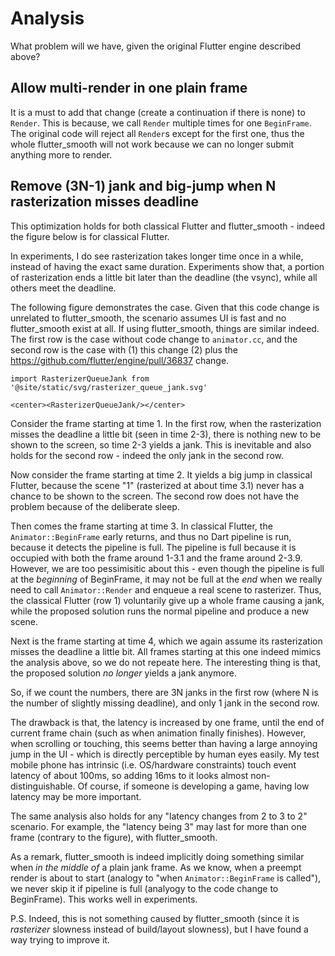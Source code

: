 # Analysis

What problem will we have, given the original Flutter engine described above?

## Allow multi-render in one plain frame

It is a must to add that change (create a continuation if there is none) to `Render`. This is because, we call `Render` multiple times for one `BeginFrame`. The original code will reject all `Render`s except for the first one, thus the whole flutter_smooth will not work because we can no longer submit anything more to render.

## Remove (3N-1) jank and big-jump when N rasterization misses deadline

<!-- see #6306 -->

This optimization holds for both classical Flutter and flutter_smooth - indeed the figure below is for classical Flutter.

In experiments, I do see rasterization takes longer time once in a while, instead of having the exact same duration. Experiments show that, a portion of rasterization ends a little bit later than the deadline (the vsync), while all others meet the deadline.

The following figure demonstrates the case. Given that this code change is unrelated to flutter_smooth, the scenario assumes UI is fast and no flutter_smooth exist at all. If using flutter_smooth, things are similar indeed. The first row is the case without code change to `animator.cc`, and the second row is the case with (1) this change (2) plus the https://github.com/flutter/engine/pull/36837 change.

```mdx-code-block
import RasterizerQueueJank from '@site/static/svg/rasterizer_queue_jank.svg'

<center><RasterizerQueueJank/></center>
```

Consider the frame starting at time 1. In the first row, when the rasterization misses the deadline a little bit (seen in time 2-3), there is nothing new to be shown to the screen, so time 2-3 yields a jank. This is inevitable and also holds for the second row - indeed the only jank in the second row.

Now consider the frame starting at time 2. It yields a big jump in classical Flutter, because the scene "1" (rasterized at about time 3.1) never has a chance to be shown to the screen. The second row does not have the problem because of the deliberate sleep.

Then comes the frame starting at time 3. In classical Flutter, the `Animator::BeginFrame` early returns, and thus no Dart pipeline is run, because it detects the pipeline is full. The pipeline is full because it is occupied with both the frame around 1-3.1 and the frame around 2-3.9. However, we are too pessimisitic about this - even though the pipeline is full at the *beginning* of BeginFrame, it may not be full at the *end* when we really need to call `Animator::Render` and enqueue a real scene to rasterizer. Thus, the classical Flutter (row 1) voluntarily give up a whole frame causing a jank, while the proposed solution runs the normal pipeline and produce a new scene.

Next is the frame starting at time 4, which we again assume its rasterization misses the deadline a little bit. All frames starting at this one indeed mimics the analysis above, so we do not repeate here. The interesting thing is that, the proposed solution *no longer* yields a jank anymore.

So, if we count the numbers, there are 3N janks in the first row (where N is the number of slightly missing deadline), and only 1 jank in the second row.

The drawback is that, the latency is increased by one frame, until the end of current frame chain (such as when animation finally finishes). However, when scrolling or touching, this seems better than having a large annoying jump in the UI - which is directly perceptible by human eyes easily. My test mobile phone has intrinsic (i.e. OS/hardware constraints) touch event latency of about 100ms, so adding 16ms to it looks almost non-distinguishable. Of course, if someone is developing a game, having low latency may be more important.

The same analysis also holds for any "latency changes from 2 to 3 to 2" scenario. For example, the "latency being 3" may last for more than one frame (contrary to the figure), with flutter_smooth.

As a remark, flutter_smooth is indeed implicitly doing something similar when *in the middle of* a plain jank frame. As we know, when a preempt render is about to start (analogy to "when `Animator::BeginFrame` is called"), we never skip it if pipeline is full (analyogy to the code change to BeginFrame). This works well in experiments.

P.S. Indeed, this is not something caused by flutter_smooth (since it is *rasterizer* slowness instead of build/layout slowness), but I have found a way trying to improve it.